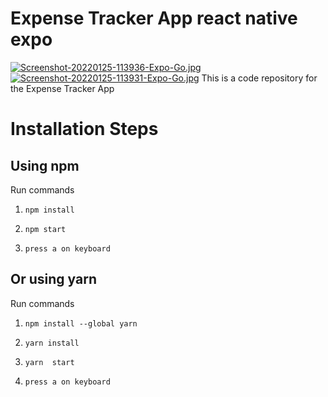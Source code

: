 # Expense Tracker  App react native expo


[![Screenshot-20220125-113936-Expo-Go.jpg](https://i.postimg.cc/d1nPZD4r/Screenshot-20220125-113936-Expo-Go.jpg)](https://postimg.cc/47KFr4Cx)
[![Screenshot-20220125-113931-Expo-Go.jpg](https://i.postimg.cc/hvJy4GwS/Screenshot-20220125-113931-Expo-Go.jpg)](https://postimg.cc/RJBQXv48)
This is a code repository for the Expense Tracker App  








# Installation Steps

## Using npm

Run commands

1) ```npm install```


2) ```npm start```

3) ```press a on keyboard``` 


## Or using yarn

Run commands 

1) ```npm install --global yarn```

2) ```yarn install```

3) ```yarn  start```

4) ```press a on keyboard``` 
